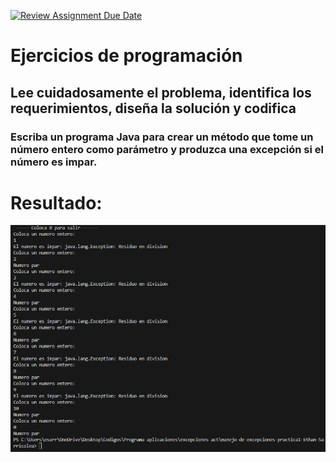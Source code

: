 [![Review Assignment Due Date](https://classroom.github.com/assets/deadline-readme-button-22041afd0340ce965d47ae6ef1cefeee28c7c493a6346c4f15d667ab976d596c.svg)](https://classroom.github.com/a/f5mUyfak)
# Ejercicios de programación
## Lee cuidadosamente el problema, identifica los requerimientos, diseña la solución y codifica 

### Escriba un programa Java para crear un método que tome un número entero como parámetro y produzca una excepción si el número es impar.

# Resultado:

![alt text](Ejecucion.png)